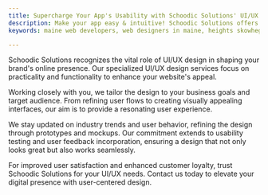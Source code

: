 ```yaml
---
title: Supercharge Your App's Usability with Schoodic Solutions' UI/UX Design
description: Make your app easy & intuitive! Schoodic Solutions offers UI/UX design services to improve user experience and navigation in Maine.
keywords: maine web developers, web designers in maine, heights skowhegan, schoodic, cutting edge kennebunk, custom software development washington county main, website development washington county maine, software development company washington county maine, web development company washington county maine, washington county maine custom software, washington county maine website development, custom software development near me, website development near me, washington county maine web design, washington county maine app development, maine web design, maine app development, web design portland maine, website hosting and design services, maine web developers, managed hosting services maine, responsive web development services maine, web design belfast, camden web design, web designer portland maine, website design belfast, responsive development maine

---
```



Schoodic Solutions recognizes the vital role of UI/UX design in shaping your brand's online presence. Our specialized UI/UX design services focus on practicality and functionality to enhance your website's appeal.

Working closely with you, we tailor the design to your business goals and target audience. From refining user flows to creating visually appealing interfaces, our aim is to provide a resonating user experience.

We stay updated on industry trends and user behavior, refining the design through prototypes and mockups. Our commitment extends to usability testing and user feedback incorporation, ensuring a design that not only looks great but also works seamlessly.

For improved user satisfaction and enhanced customer loyalty, trust Schoodic Solutions for your UI/UX needs. Contact us today to elevate your digital presence with user-centered design.

